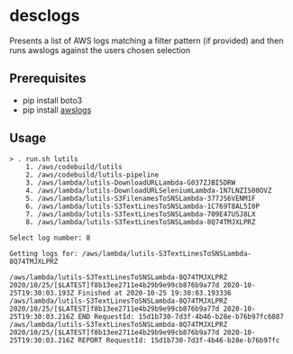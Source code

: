 # desclogs
Presents a list of AWS logs matching a filter pattern (if provided) and then runs awslogs against the users chosen selection

## Prerequisites
* pip install boto3
* pip install [awslogs](https://github.com/jorgebastida/awslogs)

## Usage
```
> . run.sh lutils
    1. /aws/codebuild/lutils
    2. /aws/codebuild/lutils-pipeline
    3. /aws/lambda/lutils-DownloadURLLambda-G037ZJBI5DRW
    4. /aws/lambda/lutils-DownloadURLSeleniumLambda-1N7LNZIS00OVZ
    5. /aws/lambda/lutils-S3FilenamesToSNSLambda-377JS6VENM1F
    6. /aws/lambda/lutils-S3TextLinesToSNSLambda-1C769T8AL5I0P
    7. /aws/lambda/lutils-S3TextLinesToSNSLambda-709E47USJ8LX
    8. /aws/lambda/lutils-S3TextLinesToSNSLambda-8Q74TMJXLPRZ

Select log number: 8

Getting logs for: /aws/lambda/lutils-S3TextLinesToSNSLambda-8Q74TMJXLPRZ

/aws/lambda/lutils-S3TextLinesToSNSLambda-8Q74TMJXLPRZ 2020/10/25/[$LATEST]f8b13ee2711e4b29b9e99cb876b9a77d 2020-10-25T19:30:03.193Z Finished at 2020-10-25 19:30:03.193336
/aws/lambda/lutils-S3TextLinesToSNSLambda-8Q74TMJXLPRZ 2020/10/25/[$LATEST]f8b13ee2711e4b29b9e99cb876b9a77d 2020-10-25T19:30:03.216Z END RequestId: 15d1b730-7d3f-4b46-b28e-b76b97fc6087
/aws/lambda/lutils-S3TextLinesToSNSLambda-8Q74TMJXLPRZ 2020/10/25/[$LATEST]f8b13ee2711e4b29b9e99cb876b9a77d 2020-10-25T19:30:03.216Z REPORT RequestId: 15d1b730-7d3f-4b46-b28e-b76b97fc

```

